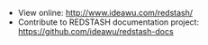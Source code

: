 * View online: http://www.ideawu.com/redstash/
* Contribute to REDSTASH documentation project: https://github.com/ideawu/redstash-docs